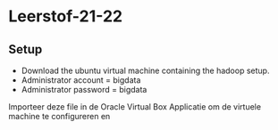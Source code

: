 # Leerstof-21-22

## Setup

* Download the ubuntu virtual machine containing the hadoop setup.
* Administrator account = bigdata
* Administrator password = bigdata

Importeer deze file in de Oracle Virtual Box Applicatie om de virtuele machine te configureren en 
